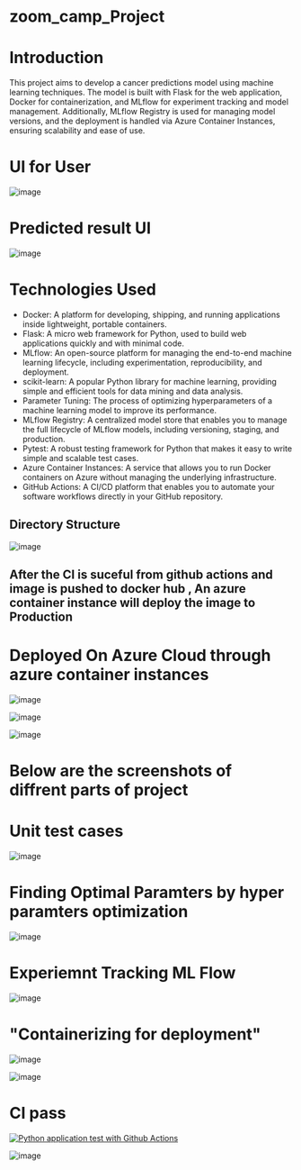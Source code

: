 # zoom_camp_Project

# Introduction
This project aims to develop a cancer predictions model using machine learning techniques. The model is built with Flask for the web application, Docker for containerization, and MLflow for experiment tracking and model management. Additionally, MLflow Registry is used for managing model versions, and the deployment is handled via Azure Container Instances, ensuring scalability and ease of use.

# UI for User 

![image](https://github.com/AkashPatel-1996/zoom_camp_Project/assets/84029971/09455608-d3ff-459c-a1cd-2a95d947e226)

# Predicted result UI

![image](https://github.com/AkashPatel-1996/zoom_camp_Project/assets/84029971/6ad3232e-ae20-4666-a52b-c1648415bf73)




# Technologies Used

* Docker: A platform for developing, shipping, and running applications inside lightweight, portable containers.
* Flask: A micro web framework for Python, used to build web applications quickly and with minimal code.
* MLflow: An open-source platform for managing the end-to-end machine learning lifecycle, including experimentation, reproducibility, and deployment.
* scikit-learn: A popular Python library for machine learning, providing simple and efficient tools for data mining and data analysis.
* Parameter Tuning: The process of optimizing hyperparameters of a machine learning model to improve its performance.
* MLflow Registry: A centralized model store that enables you to manage the full lifecycle of MLflow models, including versioning, staging, and production.
* Pytest: A robust testing framework for Python that makes it easy to write simple and scalable test cases.
* Azure Container Instances: A service that allows you to run Docker containers on Azure without managing the underlying infrastructure.
* GitHub Actions: A CI/CD platform that enables you to automate your software workflows directly in your GitHub repository.


## Directory Structure

![image](https://github.com/AkashPatel-1996/zoom_camp_Project/assets/84029971/b51315b9-44a7-49a4-83a6-1213923a2b51)






## After the CI is suceful from github actions and image is pushed to docker hub , An azure container instance will deploy the image to Production

# Deployed On Azure Cloud through azure container instances

![image](https://github.com/AkashPatel-1996/zoom_camp_Project/assets/84029971/bdb6c229-6878-4181-9e50-9dabbb2c3b2a)

![image](https://github.com/AkashPatel-1996/zoom_camp_Project/assets/84029971/d60b3f07-8bbe-4059-a5c4-ac2849cdf01a)


![image](https://github.com/AkashPatel-1996/zoom_camp_Project/assets/84029971/4c9a1965-5376-48b0-a320-9e639f4bd655)


# Below are the screenshots of diffrent parts of project

# Unit test cases

![image](https://github.com/AkashPatel-1996/zoom_camp_Project/assets/84029971/7d4d141b-fd76-4a3d-8d1f-6f83bd7c4579)


# Finding Optimal Paramters by hyper paramters optimization

![image](https://github.com/AkashPatel-1996/zoom_camp_Project/assets/84029971/906b4ad5-f9d9-4ca5-9908-65ffb1a91a8f)


# Experiemnt Tracking ML Flow

![image](https://github.com/AkashPatel-1996/zoom_camp_Project/assets/84029971/e529d38b-737d-446b-b8dd-0c774ba42d54)



# "Containerizing for deployment"


![image](https://github.com/AkashPatel-1996/zoom_camp_Project/assets/84029971/9b4805de-2f1d-41bd-a945-4470b852f46b)


![image](https://github.com/AkashPatel-1996/zoom_camp_Project/assets/84029971/f5ce73b0-78de-4b70-b50e-75a1a8e1ab39)


# CI pass

[![Python application test with Github Actions](https://github.com/AkashPatel-1996/zoom_camp_Project/actions/workflows/main.yml/badge.svg)](https://github.com/AkashPatel-1996/zoom_camp_Project/actions/workflows/main.yml)

![image](https://github.com/AkashPatel-1996/zoom_camp_Project/assets/84029971/df958a24-55e4-4274-92f7-382b120175cb)



 


